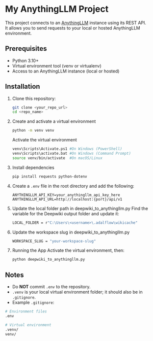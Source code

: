# My AnythingLLM Project

This project connects to an [AnythingLLM](https://github.com/Mintplex-Labs/anything-llm) instance using its REST API.  
It allows you to send requests to your local or hosted AnythingLLM environment.

## Prerequisites
- Python 3.10+
- Virtual environment tool (venv or virtualenv)
- Access to an AnythingLLM instance (local or hosted)

## Installation

1. Clone this repository:
   ```bash
   git clone <your_repo_url>
   cd <repo_name>
2. Create and activate a virtual environment
   ```bash
   python -m venv venv
   ```

   Activate the virtual environment
    ```bash
    venv\Scripts\Activate.ps1 #On Windows (PowerShell)
    venv\Scripts\activate.bat #On Windows (Command Prompt)
    source venv/bin/activate  #On macOS/Linux
    ```
  
3. Install dependencies
   ```bash
   pip install requests python-dotenv

4. Create a `.env` file in the root directory and add the following:
   ```env
   ANYTHINGLLM_API_KEY=your_anythingllm_api_key_here
   ANYTHINGLLM_API_URL=http://localhost:{port}/api/v1

5. Update the local folder path in deepwiki_to_anythingllm.py
   Find the variable for the Deepwiki output folder and update it:
   ```bash
   LOCAL_FOLDER = r"C:\Users\<username>\.adalflow\wikicache" 
   ```
7. Update the workspace slug in deepwiki_to_anythingllm.py
   ```bash
   WORKSPACE_SLUG = "your-workspace-slug"
   ```

8. Running the App
     Activate the virtual environment, then:
      ```bash
      python deepwiki_to_anythingllm.py

## Notes
- Do **NOT** commit `.env` to the repository.
- `.venv` is your local virtual environment folder; it should also be in `.gitignore`.
- Example `.gitignore`:
``` bash
# Environment files
.env

# Virtual environment
.venv/
venv/
